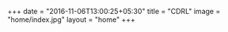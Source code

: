 +++
date = "2016-11-06T13:00:25+05:30"
title = "CDRL"
image = "home/index.jpg"
layout = "home"
+++

